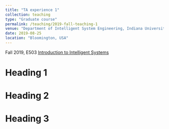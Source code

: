 ```yaml
---
title: "TA experience 1"
collection: teaching
type: "Graduate course"
permalink: /teaching/2019-fall-teaching-1
venue: "Department of Intelligent System Engineering, Indiana University"
date: 2019-08-25
location: "Bloomington, USA"
---
```


<p>Fall 2019, E503 <font color=blue><a href="https://arifulazad.com/e503/">Introduction to Intelligent Systems</a></font>
			</p>

Heading 1
======

Heading 2
======

Heading 3
======